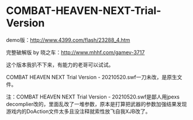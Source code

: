 # COMBAT-HEAVEN-NEXT-Trial-Version

demo版：http://www.4399.com/flash/23288_4.htm

完整破解版 by 晓之车：http://www.mhhf.com/gamev-3717

这个版本我扒不下来，有能力的老哥可以试试。


COMBAT HEAVEN NEXT Trial Version - 20210520.swf一刀未改，是原生文件。

注：COMBAT HEAVEN NEXT Trial Version - 20210520.swf是鄙人用jpexs decomplier改的，里面乱改了一堆参数，原本是打算把武器的参数加强结果发现游戏内的DoAction文件太多且没注释就索性放飞自我XJB改了。
